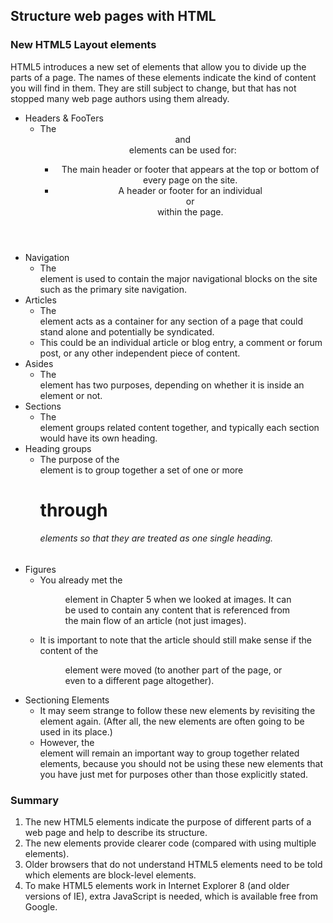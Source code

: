 ## Structure web pages with HTML

### New HTML5 Layout elements
HTML5 introduces a new set of elements that allow you to divide up the parts of a page. The names of these elements indicate the kind of content you will find in them. They are still subject to change, but that has not stopped many web page authors using them already.

- Headers & FooTers
  - The <header> and <footer> elements can be used for:
    - The main header or footer that appears at the top or bottom of every page on the site.
    - A header or footer for an individual <article> or <section> within the page.
- Navigation
  - The <nav> element is used to contain the major navigational blocks on the site such as the primary site navigation.
- Articles
  - The <article> element acts as a container for any section of a page that could stand alone and potentially be syndicated.
  - This could be an individual article or blog entry, a comment or forum post, or any other independent piece of content.
- Asides
  - The <aside> element has two purposes, depending on whether it is inside an <article> element or not.
- Sections
  - The <section> element groups related content together, and typically each section would have its own heading.
- Heading groups
  - The purpose of the <hgroup> element is to group together a set of one or more <h1> through <h6> elements so that they are treated as one single heading.
- Figures
  - You already met the <figure> element in Chapter 5 when we looked at images. It can be used to contain any content that is referenced from the main flow of an article (not just images).
  - It is important to note that the article should still make sense if the content of the <figure> element were moved (to another part of the page, or even to a different page altogether).
- Sectioning Elements
  - It may seem strange to follow these new elements by revisiting the <div> element again. (After all, the new elements are often going to be used in its place.)
  - However, the <div> element will remain an important way to group together related elements, because you should not be using these new elements that you have just met for purposes other than those explicitly stated.

### Summary
1. The new HTML5 elements indicate the purpose of different parts of a web page and help to describe its structure.
1. The new elements provide clearer code (compared with using multiple <div> elements).
1. Older browsers that do not understand HTML5 elements need to be told which elements are block-level elements.
1. To make HTML5 elements work in Internet Explorer 8 (and older versions of IE), extra JavaScript is needed, which is available free from Google.
